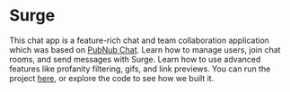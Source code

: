 # Surge


This chat app is a feature-rich chat and team collaboration application which was based on [PubNub Chat](https://www.pubnub.com/docs/chat/quickstart). Learn how to manage users, join chat rooms, and send messages with Surge. Learn how to use advanced features like profanity filtering, gifs, and link previews. You can run the project [here](https://tristhub.github.io/surge), or explore the code to see how we built it.


